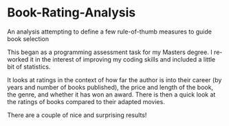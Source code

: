 # Book-Rating-Analysis
An analysis attempting to define a few rule-of-thumb measures to guide book selection

This began as a programming assessment task for my Masters degree. I re-worked it in the interest of improving my coding skills and included a little bit of statistics.

It looks at ratings in the context of how far the author is into their career (by years and number of books published), the price and length of the book, the genre, and whether it has won an award. There is then a quick look at the ratings of books compared to their adapted movies.

There are a couple of nice and surprising results!
